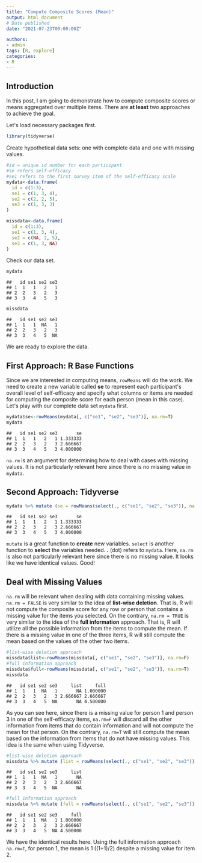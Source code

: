 ```yaml
---
title: "Compute Composite Scores (Mean)"
output: html_document
# Date published
date: "2021-07-23T00:00:00Z"

authors: 
- admin
tags: [R, explore]
categories: 
- R
---
```




## Introduction

In this post, I am going to demonstrate how to compute composite scores or means aggregated over multiple items. There are **at least** two approaches to achieve the goal.    

Let's load necessary packages first.


```r
library(tidyverse)
```

Create hypothetical data sets: one with complete data and one with missing values.


```r
#id = unique id number for each participant
#se refers self-efficacy
#se1 refers to the first survey item of the self-efficacy scale
mydata<-data.frame(
  id = c(1:3),
  se1 = c(1, 3, 4),
  se2 = c(2, 2, 5),
  se3 = c(1, 3, 3)
)

missdata<-data.frame(
  id = c(1:3),
  se1 = c(1, 3, 4),
  se2 = c(NA, 2, 5),
  se3 = c(1, 3, NA)
)
```

Check our data set.

```r
mydata
```

```
##   id se1 se2 se3
## 1  1   1   2   1
## 2  2   3   2   3
## 3  3   4   5   3
```

```r
missdata
```

```
##   id se1 se2 se3
## 1  1   1  NA   1
## 2  2   3   2   3
## 3  3   4   5  NA
```

We are ready to explore the data.

## First Approach: R Base Functions
Since we are interested in computing means, `rowMeans` will do the work. We need to create a new variable called **se** to represent each participant's overall level of self-efficacy and specify what columns or items are needed for computing the composite score for each person (mean in this case). Let's play with our complete data set `mydata` first.

```r
mydata$se<-rowMeans(mydata[, c("se1", "se2", "se3")], na.rm=T)
mydata
```

```
##   id se1 se2 se3       se
## 1  1   1   2   1 1.333333
## 2  2   3   2   3 2.666667
## 3  3   4   5   3 4.000000
```
`na.rm` is an argument for determining how to deal with cases with missing values. It is not particularly relevant here since there is no missing value in `mydata`. 

## Second Approach: Tidyverse


```r
mydata %>% mutate (se = rowMeans(select(., c("se1", "se2", "se3")), na.rm=T))
```

```
##   id se1 se2 se3       se
## 1  1   1   2   1 1.333333
## 2  2   3   2   3 2.666667
## 3  3   4   5   3 4.000000
```
`mutate` is a great function to **create** new variables. `select` is another function to **select** the variables needed. **.** (dot) refers to `mydata`. Here, `na.rm` is also not particularly relevant here since there is no missing value. It looks like we have identical values. Good!

## Deal with Missing Values

`na.rm` will be relevant when dealing with data containing missing values. `na.rm = FALSE` is very similar to the idea of **list-wise deletion**. That is, R will not compute the composite score for any row or person that contains a missing value for the items you selected. On the contrary, `na.rm = TRUE` is very similar to the idea of the **full information** approach. That is, R will utilize all the possible information from the items to compute the mean. If there is a missing value in one of the three items, R will still compute the mean based on the values of the other two items. 


```r
#list-wise deletion approach
missdata$list<-rowMeans(missdata[, c("se1", "se2", "se3")], na.rm=F)
#full information approach
missdata$full<-rowMeans(missdata[, c("se1", "se2", "se3")], na.rm=T)
missdata
```

```
##   id se1 se2 se3     list     full
## 1  1   1  NA   1       NA 1.000000
## 2  2   3   2   3 2.666667 2.666667
## 3  3   4   5  NA       NA 4.500000
```
As you can see here, since there is a missing value for person 1 and person 3 in one of the self-efficacy items, `na.rm=F` will discard all the other information from items that do contain information and will not compute the mean for that person. On the contrary, `na.rm=T` will still compute the mean based on the information from items that do not have missing values. This idea is the same when using Tidyverse.




```r
#list-wise deletion approach
missdata %>% mutate (list = rowMeans(select(., c("se1", "se2", "se3")), na.rm=F))
```

```
##   id se1 se2 se3     list
## 1  1   1  NA   1       NA
## 2  2   3   2   3 2.666667
## 3  3   4   5  NA       NA
```

```r
#full information approach
missdata %>% mutate (full = rowMeans(select(., c("se1", "se2", "se3")), na.rm=T))
```

```
##   id se1 se2 se3     full
## 1  1   1  NA   1 1.000000
## 2  2   3   2   3 2.666667
## 3  3   4   5  NA 4.500000
```
We have the identical results here. Using the full information approach `na.rm=T`, for person 1, the mean is 1 ((1+1)/2) despite a missing value for item 2.
